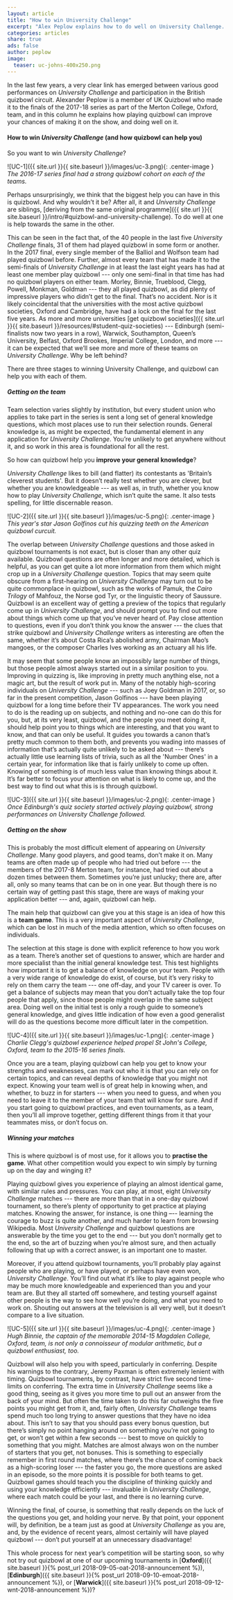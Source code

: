 ```yaml
---
layout: article
title: "How to win University Challenge"
excerpt: "Alex Peplow explains how to do well on University Challenge. (Spoiler: play more quizbowl.)"
categories: articles
share: true
ads: false
author: peplow
image:
  teaser: uc-johns-400x250.png
---
```


In the last few years, a very clear link has emerged between various good performances on *University Challenge* and participation in the British quizbowl circuit. Alexander Peplow is a member of UK Quizbowl who made it to the finals of the 2017-18 series as part of the Merton College, Oxford, team, and in this column he explains how playing quizbowl can improve your chances of making it on the show, and doing well on it.

#### How to win *University Challenge* (and how quizbowl can help you)

So you want to win *University Challenge*?

![UC-1]({{ site.url }}{{ site.baseurl }}/images/uc-3.png){: .center-image }
*The 2016-17 series final had a strong quizbowl cohort on each of the teams.*

Perhaps unsurprisingly, we think that the biggest help you can have in this is quizbowl. And why wouldn’t it be? After all, it and *University Challenge* are siblings, [deriving from the same original programme]({{ site.url }}{{ site.baseurl }}/intro/#quizbowl-and-university-challenge). To do well at one is help towards the same in the other.

This can be seen in the fact that, of the 40 people in the last five *University Challenge* finals, 31 of them had played quizbowl in some form or another. In the 2017 final, every single member of the Balliol and Wolfson team had played quizbowl before. Further, almost every team that has made it to the semi-finals of *University Challenge* in at least the last eight years has had at least one member play quizbowl --- only one semi-final in that time has had no quizbowl players on either team. Morley, Binnie, Trueblood, Clegg, Powell, Monkman, Goldman --- they all played quizbowl, as did plenty of impressive players who didn’t get to the final. That’s no accident. Nor is it likely coincidental that the universities with the most active quizbowl societies, Oxford and Cambridge, have had a lock on the final for the last five years. As more and more universities [get quizbowl societies]({{ site.url }}{{ site.baseurl }}/resources/#student-quiz-societies) --- Edinburgh (semi-finalists now two years in a row), Warwick, Southampton, Queen’s University, Belfast, Oxford Brookes, Imperial College, London, and more --- it can be expected that we’ll see more and more of these teams on *University Challenge*. Why be left behind?

There are three stages to winning University Challenge, and quizbowl can help you with each of them.

##### Getting on the team

Team selection varies slightly by institution, but every student union who applies to take part in the series is sent a long set of general knowledge questions, which most places use to run their selection rounds. General knowledge is, as might be expected, the fundamental element in any application for *University Challenge*. You’re unlikely to get anywhere without it, and so work in this area is foundational for all the rest.

So how can quizbowl help you **improve your general knowledge**?

*University Challenge* likes to bill (and flatter) its contestants as 'Britain’s cleverest students'. But it doesn’t really test whether you are clever, but whether you are knowledgeable --- as well as, in truth, whether you know how to play *University Challenge*, which isn’t quite the same. It also tests spelling, for little discernable reason.

![UC-2]({{ site.url }}{{ site.baseurl }}/images/uc-5.png){: .center-image }
*This year's star Jason Golfinos cut his quizzing teeth on the American quizbowl curcuit.*

The overlap between *University Challenge* questions and those asked in quizbowl tournaments is not exact, but is closer than any other quiz available. Quizbowl questions are often longer and more detailed, which is helpful, as you can get quite a lot more information from them which might crop up in a *University Challenge* question. Topics that may seem quite obscure from a first-hearing on *University Challenge* may turn out to be quite commonplace in quizbowl, such as the works of Pamuk, the *Cairo Trilogy* of Mahfouz, the Norse god Tyr, or the linguistic theory of Saussure. Quizbowl is an excellent way of getting a preview of the topics that regularly come up in *University Challenge*, and should prompt you to find out more about things which come up that you’ve never heard of. Pay close attention to questions, even if you don’t think you know the answer --- the clues that strike quizbowl and *University Challenge* writers as interesting are often the same, whether it’s about Costa Rica’s abolished army, Chairman Mao’s mangoes, or the composer Charles Ives working as an actuary all his life.

It may seem that some people know an impossibly large number of things, but those people almost always started out in a similar position to you. Improving in quizzing is, like improving in pretty much anything else, not a magic art, but the result of work put in. Many of the notably high-scoring individuals on *University Challenge* --- such as Joey Goldman in 2017, or, so far in the present competition, Jason Golfinos --- have been playing quizbowl for a long time before their TV appearances. The work you need to do is the reading up on subjects, and nothing and no-one can do this for you, but, at its very least, quizbowl, and the people you meet doing it, should help point you to things which are interesting, and that you want to know, and that can only be useful. It guides you towards a canon that’s pretty much common to them both, and prevents you wading into masses of information that’s actually quite unlikely to be asked about --- there’s actually little use learning lists of trivia, such as all the 'Number Ones' in a certain year, for information like that is fairly unlikely to come up often. Knowing of something is of much less value than knowing things about it. It’s far better to focus your attention on what is likely to come up, and the best way to find out what this is is through quizbowl.

![UC-3]({{ site.url }}{{ site.baseurl }}/images/uc-2.png){: .center-image }
*Once Edinburgh's quiz society started actively playing quizbowl, strong performances on University Challenge followed.*

##### Getting on the show

This is probably the most difficult element of appearing on *University Challenge*. Many good players, and good teams, don’t make it on. Many teams are often made up of people who had tried out before --- the members of the 2017-8 Merton team, for instance, had tried out about a dozen times between them. Sometimes you’re just unlucky; there are, after all, only so many teams that can be on in one year. But though there is no certain way of getting past this stage, there are ways of making your application better --- and, again, quizbowl can help.

The main help that quizbowl can give you at this stage is an idea of how this is a **team game**. This is a very important aspect of *University Challenge*, which can be lost in much of the media attention, which so often focuses on individuals.

The selection at this stage is done with explicit reference to how you work as a team. There’s another set of questions to answer, which are harder and more specialist than the initial general knowledge test. This test highlights how important it is to get a balance of knowledge on your team. People with a very wide range of knowledge do exist, of course, but it’s very risky to rely on them carry the team --- one off-day, and your TV career is over. To get a balance of subjects may mean that you don’t actually take the top four people that apply, since those people might overlap in the same subject area. Doing well on the initial test is only a rough guide to someone’s general knowledge, and gives little indication of how even a good generalist will do as the questions become more difficult later in the competition.

![UC-4]({{ site.url }}{{ site.baseurl }}/images/uc-1.png){: .center-image }
*Charlie Clegg's quizbowl experience helped propel St John's College, Oxford, team to the 2015-16 series finals.*

Once you are a team, playing quizbowl can help you get to know your strengths and weaknesses, can mark out who it is that you can rely on for certain topics, and can reveal depths of knowledge that you might not expect. Knowing your team well is of great help in knowing when, and whether, to buzz in for starters --- when you need to guess, and when you need to leave it to the member of your team that will know for sure. And if you start going to quizbowl practices, and even tournaments, as a team, then you’ll all improve together, getting different things from it that your teammates miss, or don’t focus on.

##### Winning your matches

This is where quizbowl is of most use, for it allows you to **practise the game**. What other competition would you expect to win simply by turning up on the day and winging it?

Playing quizbowl gives you experience of playing an almost identical game, with similar rules and pressures. You can play, at most, eight *University Challenge* matches --- there are more than that in a one-day quizbowl tournament, so there’s plenty of opportunity to get practice at playing matches. Knowing the answer, for instance, is one thing –-- learning the courage to buzz is quite another, and much harder to learn from browsing Wikipedia. Most *University Challenge* and quizbowl questions are answerable by the time you get to the end --- but you don’t normally get to the end, so the art of buzzing when you’re almost sure, and then actually following that up with a correct answer, is an important one to master.

Moreover, if you attend quizbowl tournaments, you’ll probably play against people who are playing, or have played, or perhaps have even won, *University Challenge*. You’ll find out what it’s like to play against people who may be much more knowledgeable and experienced than you and your team are. But they all started off somewhere, and testing yourself against other people is the way to see how well you’re doing, and what you need to work on. Shouting out answers at the television is all very well, but it doesn’t compare to a live situation.

![UC-5]({{ site.url }}{{ site.baseurl }}/images/uc-4.png){: .center-image }
*Hugh Binnie, the captain of the memorable 2014-15 Magdalen College, Oxford, team, is not only a connoisseur of modular arithmetic, but a quizbowl enthusiast, too.*

Quizbowl will also help you with speed, particularly in conferring. Despite his warnings to the contrary, Jeremy Paxman is often extremely lenient with timing. Quizbowl tournaments, by contrast, have strict five second time-limits on conferring. The extra time in *University Challenge* seems like a good thing, seeing as it gives you more time to pull out an answer from the back of your mind. But often the time taken to do this far outweighs the five points you might get from it, and, fairly often, *University Challenge* teams spend much too long trying to answer questions that they have no idea about. This isn’t to say that you should pass every bonus question, but there’s simply no point hanging around on something you’re not going to get, or won’t get within a few seconds --- best to move on quickly to something that you might. Matches are almost always won on the number of starters that you get, not bonuses. This is something to especially remember in first round matches, where there’s the chance of coming back as a high-scoring loser --- the faster you go, the more questions are asked in an episode, so the more points it is possible for both teams to get. Quizbowl games should teach you the discipline of thinking quickly and using your knowledge efficiently --- invaluable in *University Challenge*, where each match could be your last, and there is no learning curve.

Winning the final, of course, is something that really depends on the luck of the questions you get, and holding your nerve. By that point, your opponent will, by definition, be a team just as good at *University Challenge* as you are, and, by the evidence of recent years, almost certainly will have played quizbowl --- don’t put yourself at an unnecessary disadvantage!

This whole process for next year’s competition will be starting soon, so why not try out quizbowl at one of our upcoming tournaments in [**Oxford**]({{ site.baseurl }}{% post_url 2018-09-05-oat-2018-announcement %}), [**Edinburgh**]({{ site.baseurl }}{% post_url 2018-09-10-emoat-2018-announcement %}), or [**Warwick**]({{ site.baseurl }}{% post_url 2018-09-12-wnt-2018-announcement %})? 
